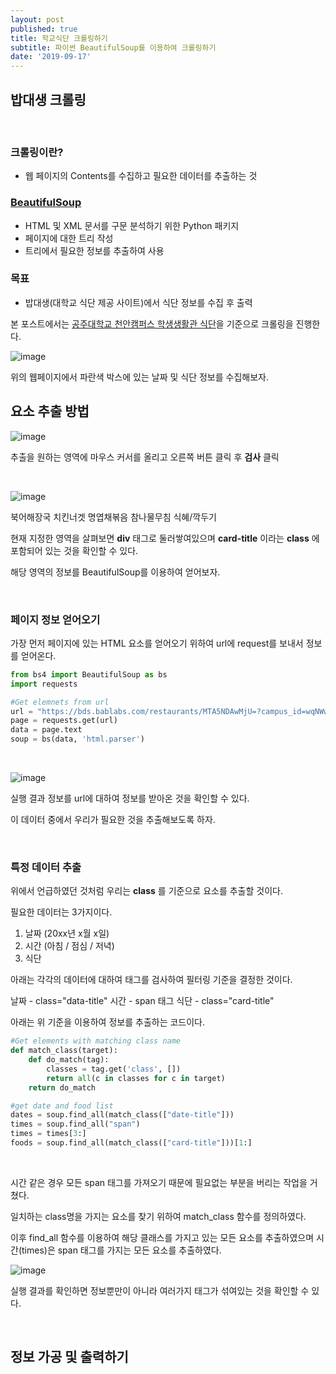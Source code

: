 ```yaml
---
layout: post
published: true
title: 학교식단 크롤링하기
subtitle: 파이썬 BeautifulSoup를 이용하여 크롤링하기
date: '2019-09-17'
---
```

## 밥대생 크롤링

<br>

### 크롤링이란?

- 웹 페이지의 Contents를 수집하고 필요한 데이터를 추출하는 것

### [BeautifulSoup](https://www.google.com/search?q=beautifulsoup&oq=beautifulsoup&aqs=chrome..69i57j69i59j35i39l2j69i60l2.3275j0j7&sourceid=chrome&ie=UTF-8)

- HTML 및 XML 문서를 구문 분석하기 위한 Python 패키지
- 페이지에 대한 트리 작성
- 트리에서 필요한 정보를 추출하여 사용

### 목표

- 밥대생(대학교 식단 제공 사이트)에서 식단 정보를 수집 후 출력

본 포스트에서는 [공주대학교 천안캠퍼스 학생생활관 식단](https://bds.bablabs.com/restaurants/MTA5NDAwMjU=?campus_id=wqNWwIvBVE)을 기준으로 크롤링을 진행한다.

![image](https://user-images.githubusercontent.com/50393277/65023850-aa66bb00-d96e-11e9-82a8-3721b17cdd7c.png)

위의 웹페이지에서 파란색 박스에 있는 날짜 및 식단 정보를 수집해보자.

## 요소 추출 방법

![image](https://user-images.githubusercontent.com/50393277/65024730-61b00180-d970-11e9-9dc8-319bf60a8f40.png)

추출을 원하는 영역에 마우스 커서를 올리고 오른쪽 버튼 클릭 후 **검사** 클릭

<br>

![image](https://user-images.githubusercontent.com/50393277/65024861-97ed8100-d970-11e9-9880-436ea0e2b7be.png)

**<div data-v-45a7895a="" class="card-title">** 북어해장국 치킨너겟 명엽채볶음 참나물무침 식혜/깍두기</div>

현재 지정한 영역을 살펴보면 **div** 태그로 둘러쌓여있으며 **card-title** 이라는 **class** 에 포함되어 있는 것을 확인할 수 있다.

해당 영역의 정보를 BeautifulSoup를 이용하여 얻어보자.

<br>

### 페이지 정보 얻어오기

가장 먼저 페이지에 있는 HTML 요소를 얻어오기 위하여 url에 request를 보내서 정보를 얻어온다.

```python
from bs4 import BeautifulSoup as bs
import requests

#Get elemnets from url
url = "https://bds.bablabs.com/restaurants/MTA5NDAwMjU=?campus_id=wqNWwIvBVE"
page = requests.get(url)
data = page.text
soup = bs(data, 'html.parser')
```

<br>

![image](https://user-images.githubusercontent.com/50393277/65025415-a5573b00-d971-11e9-89af-1f1d443afccb.png)

실행 결과 정보를 url에 대하여 정보를 받아온 것을 확인할 수 있다.

이 데이터 중에서 우리가 필요한 것을 추출해보도록 하자.

<br>

### 특정 데이터 추출

위에서 언급하였던 것처럼 우리는 **class** 를 기준으로 요소를 추출할 것이다.

필요한 데이터는 3가지이다.

1. 날짜 (20xx년 x월 x일)
2. 시간 (아침 / 점심 / 저녁)
3. 식단

아래는 각각의 데이터에 대하여 태그를 검사하여 필터링 기준을 결정한 것이다.

날짜 - class="data-title"
시간 - span 태그
식단 - class="card-title"

아래는 위 기준을 이용하여 정보를 추출하는 코드이다.

```python
#Get elements with matching class name
def match_class(target):                                                        
    def do_match(tag):                                                          
        classes = tag.get('class', [])                                          
        return all(c in classes for c in target)                                
    return do_match

#get date and food list
dates = soup.find_all(match_class(["date-title"]))
times = soup.find_all("span")
times = times[3:]
foods = soup.find_all(match_class(["card-title"]))[1:]
```

<br>

시간 같은 경우 모든 span 태그를 가져오기 때문에 필요없는 부분을 버리는 작업을 거쳤다.

일치하는 class명을 가지는 요소를 찾기 위하여 match_class 함수를 정의하였다.

이후 find_all 함수를 이용하여 해당 클래스를 가지고 있는 모든 요소를 추출하였으며 시간(times)은 span 태그를 가지는 모든 요소를 추출하였다.

![image](https://user-images.githubusercontent.com/50393277/65026210-0c292400-d973-11e9-8627-d0f804b336d6.png)

실행 결과를 확인하면 정보뿐만이 아니라 여러가지 태그가 섞여있는 것을 확인할 수 있다.

<br>

## 정보 가공 및 출력하기


